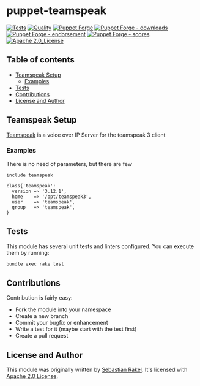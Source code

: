 # puppet-teamspeak

[![Tests](https://github.com/sebastianrakel/puppet-teamspeak/workflows/tests/badge.svg)]()
[![Quality](https://github.com/sebastianrakel/puppet-teamspeak/workflows/quality/badge.svg)]()
[![Puppet Forge](https://img.shields.io/puppetforge/v/sebastianrakel/teamspeak.svg)](https://forge.puppetlabs.com/sebastianrakel/teamspeak)
[![Puppet Forge - downloads](https://img.shields.io/puppetforge/dt/sebastianrakel/teamspeak.svg)](https://forge.puppetlabs.com/sebastianrakel/teamspeak)
[![Puppet Forge - endorsement](https://img.shields.io/puppetforge/e/sebastianrakel/teamspeak.svg)](https://forge.puppetlabs.com/sebastianrakel/teamspeak)
[![Puppet Forge - scores](https://img.shields.io/puppetforge/f/sebastianrakel/teamspeak.svg)](https://forge.puppetlabs.com/sebastianrakel/teamspeak)
[![Apache 2.0_License](https://img.shields.io/github/license/sebastianrakel/puppet-teamspeak.svg)](LICENSE)

## Table of contents

* [Teamspeak Setup](#teamspeak-setup)
  * [Examples](#examples)
* [Tests](#tests)
* [Contributions](#contributions)
* [License and Author](#license-and-author)

## Teamspeak Setup

[Teamspeak](https://www.teamspeak.com/en/) is a voice over IP Server for the teamspeak 3 client

### Examples

There is no need of parameters, but there are few

```puppet
include teamspeak
```

```puppet
class{'teamspeak':
  version => '3.12.1',
  home    => '/opt/teamspeak3',
  user    => 'teamspeak',
  group   => 'teamspeak',
}
```

## Tests

This module has several unit tests and linters configured. You can execute them
by running:

```sh
bundle exec rake test
```

## Contributions

Contribution is fairly easy:

* Fork the module into your namespace
* Create a new branch
* Commit your bugfix or enhancement
* Write a test for it (maybe start with the test first)
* Create a pull request

## License and Author

This module was originally written by [Sebastian Rakel](https://github.com/sebastianrakel).
It's licensed with [Apache 2.0 License](LICENSE).
